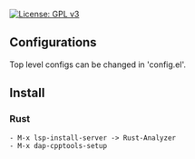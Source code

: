 [![License: GPL v3](https://img.shields.io/badge/License-GPLv3-blue.svg)](https://www.gnu.org/licenses/gpl-3.0)

## Configurations
Top level configs can be changed in 'config.el'.

## Install
### Rust
    - M-x lsp-install-server -> Rust-Analyzer
    - M-x dap-cpptools-setup
